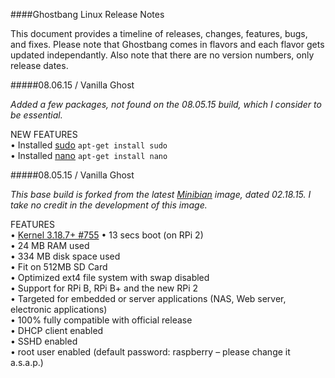 ####Ghostbang Linux Release Notes

This document provides a timeline of releases, changes, features, bugs, and fixes. 
Please note that Ghostbang comes in flavors and each flavor gets updated
independantly. Also note that there are no version numbers, only release dates. 

#####08.06.15 / Vanilla Ghost

<i>Added a few packages, not found on the 08.05.15 build, which I consider to be essential.</i>

NEW FEATURES  
• Installed [sudo](http://www.sudo.ws/) ```apt-get install sudo```  
• Installed [nano](http://www.nano-editor.org/) ```apt-get install nano```  

#####08.05.15 / Vanilla Ghost

<i>This base build is forked from the latest [Minibian](https://minibianpi.wordpress.com/) image, dated 02.18.15. I take no credit in the development of this image.</i>

FEATURES  
• [Kernel 3.18.7+ #755](https://www.kernel.org/)
• 13 secs boot (on RPi 2)  
• 24 MB RAM used  
• 334 MB disk space used  
• Fit on 512MB SD Card  
• Optimized ext4 file system with swap disabled  
• Support for RPi B, RPi B+ and the new RPi 2  
• Targeted for embedded or server applications (NAS, Web server, electronic applications)  
• 100% fully compatible with official release  
• DHCP client enabled  
• SSHD enabled  
• root user enabled (default password: raspberry – please change it a.s.a.p.)  

